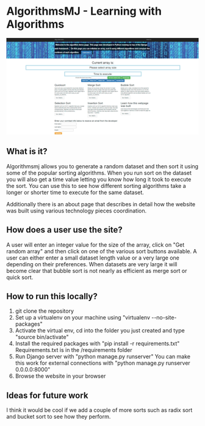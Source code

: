 # AlgorithmsMJ - Learning with Algorithms

![AlgoMJ screenshot](algomj-screenshot.png "Screenshot of AlgorithmsMJ homepage")

## What is it?
Algorithmsmj allows you to generate a random dataset and then sort it using some of the popular sorting algorithms. When you run sort on the dataset you will also get a time value letting you know how long it took to execute the sort. You can use this to see how different sorting algorithms take a longer or shorter time to execute for the same dataset.  

Additionally there is an about page that describes in detail how the website was built using various technology pieces coordination.  

## How does a user use the site?
A user will enter an integer value for the size of the array, click on "Get random array" and then click on one of the various sort buttons available. A user can either enter a small dataset length value or a very large one depending on their preferences. When datasets are very large it will become clear that bubble sort is not nearly as efficient as merge sort or quick sort. 

## How to run this locally?
1. git clone the repository
2. Set up a virtualenv on your machine using "virtualenv <name for virtualenv folder> --no-site-packages"
3. Activate the virtual env, cd into the folder you just created and type "source bin/activate"
4. Install the required packages with "pip install -r requirements.txt" Requirements.txt is in the /requirements folder
5. Run Django server with "python manage.py runserver" You can make this work for external connections with "python manage.py runserver 0.0.0.0:8000"
6. Browse the website in your browser
  
## Ideas for future work
I think it would be cool if we add a couple of more sorts such as radix sort and bucket sort to see how they perform.

